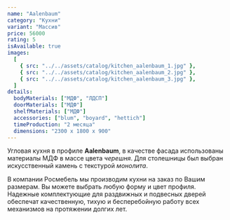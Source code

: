 ```yaml
---
name: "Aalenbaum"
category: "Кухни"
variant: "Массив"
price: 56000
rating: 5
isAvailable: true
images:
  [
    { src: "../../assets/catalog/kitchen_aalenbaum_1.jpg" },
    { src: "../../assets/catalog/kitchen_aalenbaum_2.jpg" },
    { src: "../../assets/catalog/kitchen_aalenbaum_3.jpg" },
  ]
details:
  bodyMaterials: ["МДФ", "ЛДСП"]
  doorMaterials: ["МДФ"]
  shelfMaterials: ["МДФ"]
  accessories: ["blum", "boyard", "hettich"]
  timeProduction: "2 месяца"
  dimensions: "2300 х 1800 х 900"
---
```


Угловая кухня в профиле **Aalenbaum**, в качестве фасада использованы материалы МДФ в массе цвета _черешня_. Для столешницы был выбран искусственный камень с текстурой _монолита_.

В компании Росмебель мы производим кухни на заказ по Вашим размерам. Вы можете выбрать любую форму и цвет профиля.
Надежные комплектующие для раздвижных и подвесных дверей обеспечат качественную, тихую и бесперебойную работу всех механизмов на протяжении долгих лет.
